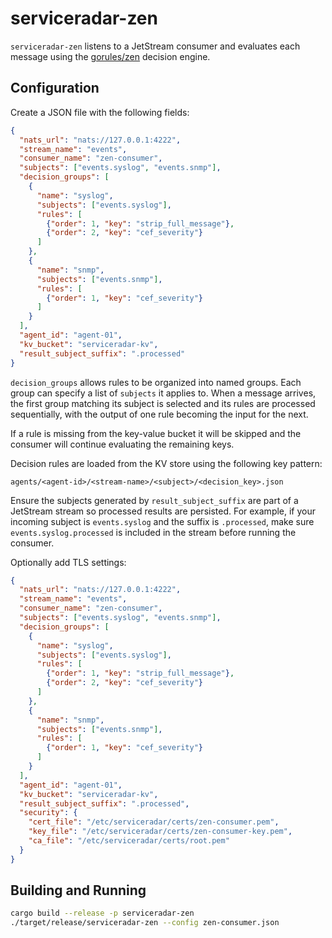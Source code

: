 # serviceradar-zen

`serviceradar-zen` listens to a JetStream consumer and evaluates each message using the [gorules/zen](https://github.com/gorules/zen) decision engine.

## Configuration

Create a JSON file with the following fields:

```json
{
  "nats_url": "nats://127.0.0.1:4222",
  "stream_name": "events",
  "consumer_name": "zen-consumer",
  "subjects": ["events.syslog", "events.snmp"],
  "decision_groups": [
    {
      "name": "syslog",
      "subjects": ["events.syslog"],
      "rules": [
        {"order": 1, "key": "strip_full_message"},
        {"order": 2, "key": "cef_severity"}
      ]
    },
    {
      "name": "snmp",
      "subjects": ["events.snmp"],
      "rules": [
        {"order": 1, "key": "cef_severity"}
      ]
    }
  ],
  "agent_id": "agent-01",
  "kv_bucket": "serviceradar-kv",
  "result_subject_suffix": ".processed"
}
```

`decision_groups` allows rules to be organized into named groups.
Each group can specify a list of `subjects` it applies to. When a message
arrives, the first group matching its subject is selected and its rules are
processed sequentially, with the output of one rule becoming the input for the
next.

If a rule is missing from the key-value bucket it will be skipped and the
consumer will continue evaluating the remaining keys.

Decision rules are loaded from the KV store using the following key pattern:

```
agents/<agent-id>/<stream-name>/<subject>/<decision_key>.json
```

Ensure the subjects generated by `result_subject_suffix` are part of a
JetStream stream so processed results are persisted. For example, if your
incoming subject is `events.syslog` and the suffix is `.processed`, make sure
`events.syslog.processed` is included in the stream before running the consumer.

Optionally add TLS settings:

```json
{
  "nats_url": "nats://127.0.0.1:4222",
  "stream_name": "events",
  "consumer_name": "zen-consumer",
  "subjects": ["events.syslog", "events.snmp"],
  "decision_groups": [
    {
      "name": "syslog",
      "subjects": ["events.syslog"],
      "rules": [
        {"order": 1, "key": "strip_full_message"},
        {"order": 2, "key": "cef_severity"}
      ]
    },
    {
      "name": "snmp",
      "subjects": ["events.snmp"],
      "rules": [
        {"order": 1, "key": "cef_severity"}
      ]
    }
  ],
  "agent_id": "agent-01",
  "kv_bucket": "serviceradar-kv",
  "result_subject_suffix": ".processed",
  "security": {
    "cert_file": "/etc/serviceradar/certs/zen-consumer.pem",
    "key_file": "/etc/serviceradar/certs/zen-consumer-key.pem",
    "ca_file": "/etc/serviceradar/certs/root.pem"
  }
}
```

## Building and Running

```bash
cargo build --release -p serviceradar-zen
./target/release/serviceradar-zen --config zen-consumer.json
```
